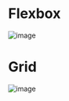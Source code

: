 # Flexbox

![image](https://user-images.githubusercontent.com/125631878/234648708-4483ce01-a180-472c-9958-7bc850826b75.png)

# Grid

![image](https://user-images.githubusercontent.com/125631878/234656725-ea4c66fc-bce3-48b7-bcd5-244002bb732e.png)

